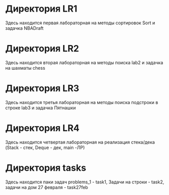 # Директория LR1
Здесь находится первая лабораторная на методы сортировок Sort и задачка NBADraft 

# Директория LR2 
Здесь находится вторая лабораторная на методы поиска lab2 и задачка на шахматы chess

# Директория LR3
Здесь находится третья лабораторная на методы поиска подстроки в строке lab3 и задачка Пятнашки 

# Директория LR4
Здесь находится четвертая лабораторная на реализация стека/дека (Stack - стек, Deque - дек, main -ЛР)

# Директория tasks
Здесь находится паки задач problems_1 - task1, Задачи на строки - task2, задачи на дом 27 февраля - task27feb

  

